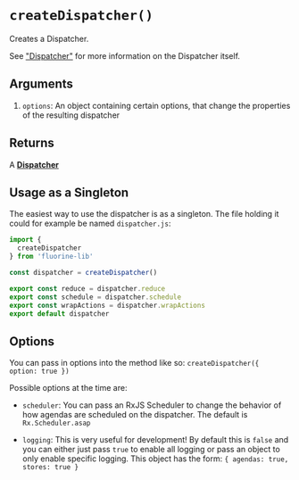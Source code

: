 # `createDispatcher()`

Creates a Dispatcher.

See ["Dispatcher"](dispatcher.md) for more information on the Dispatcher itself.

## Arguments

1. `options`: An object containing certain options, that change the properties
  of the resulting dispatcher

## Returns

A [**Dispatcher**](dispatcher.md)

## Usage as a Singleton

The easiest way to use the dispatcher is as a singleton. The file holding it
could for example be named `dispatcher.js`:

```js
import {
  createDispatcher
} from 'fluorine-lib'

const dispatcher = createDispatcher()

export const reduce = dispatcher.reduce
export const schedule = dispatcher.schedule
export const wrapActions = dispatcher.wrapActions
export default dispatcher
```

## Options

You can pass in options into the method like so:
`createDispatcher({ option: true })`

Possible options at the time are:

- `scheduler`: You can pass an RxJS Scheduler to change the behavior of how
  agendas are scheduled on the dispatcher. The default is `Rx.Scheduler.asap`

- `logging`: This is very useful for development! By default this is `false` and
  you can either just pass `true` to enable all logging or pass an object to only
  enable specific logging. This object has the form:
  `{ agendas: true, stores: true }`

